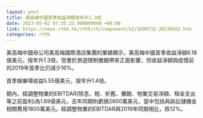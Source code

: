 ```yaml
---
layout: post
title: 美高梅中國首季收益淨額按年升1.3倍
date: 2023-05-02 07:35:23.000000000 +08:00
link: https://news.rthk.hk/rthk/ch/component/k2/1698732-20230502.htm
categories: rthk
---
```


美高梅中國母公司美高梅國際酒店集團的業績顯示，美高梅中國首季收益淨額6.18億美元，按年升1.3倍，受惠於旅遊限制撤銷帶來正面影響，但收益淨額與疫情前的2019年首季比仍減少16%。

首季娛樂場收益5.55億美元，按年升1.4倍。

期內，經調整物業的EBITDAR(除息、稅、折舊、攤銷、物業交易淨額、租金支出等之前盈利)為1.69億美元，去年同期則虧損2600萬美元，當中包括與訴訟儲備金相關費用1800萬美元。經調整物業的EBITDAR與2019年同期相比，跌12%。
